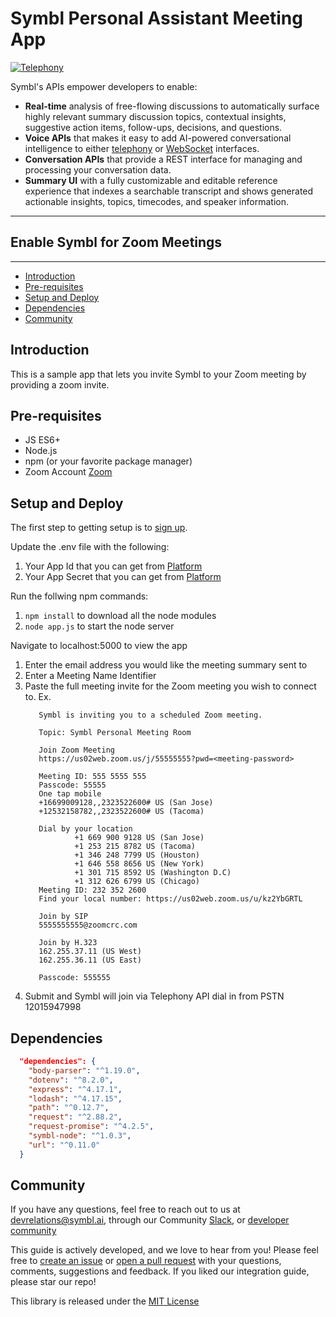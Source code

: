 # Symbl Personal Assistant Meeting App


[![Telephony](https://img.shields.io/badge/Symbl-Telephony-brightgreen)](https://docs.symbl.ai/docs/telephony/overview/post-api)

Symbl's APIs empower developers to enable: 
- **Real-time** analysis of free-flowing discussions to automatically surface highly relevant summary discussion topics, contextual insights, suggestive action items, follow-ups, decisions, and questions.
- **Voice APIs** that makes it easy to add AI-powered conversational intelligence to either [telephony][telephony] or [WebSocket][websocket] interfaces.
- **Conversation APIs** that provide a REST interface for managing and processing your conversation data.
- **Summary UI** with a fully customizable and editable reference experience that indexes a searchable transcript and shows generated actionable insights, topics, timecodes, and speaker information.

<hr />

## Enable Symbl for Zoom Meetings

<hr />

 * [Introduction](#introduction)
 * [Pre-requisites](#pre-requisites)
 * [Setup and Deploy](#setupanddeploy)
 * [Dependencies](#dependencies)
 * [Community](#community)

## Introduction

This is a sample app that lets you invite Symbl to your Zoom meeting by providing a zoom invite.

## Pre-requisites

* JS ES6+
* Node.js
* npm (or your favorite package manager)
* Zoom Account [Zoom](https://zoom.us/signup)

## Setup and Deploy
The first step to getting setup is to [sign up][signup]. 

Update the .env file with the following:
1. Your App Id that you can get from [Platform](https://platform.symbl.ai)
2. Your App Secret that you can get from [Platform](https://platform.symbl.ai)

Run the follwing npm commands:
1. `npm install` to download all the node modules
2. `node app.js` to start the node server

Navigate to localhost:5000 to view the app
1. Enter the email address you would like the meeting summary sent to
2. Enter a Meeting Name Identifier
3. Paste the full meeting invite for the Zoom meeting you wish to connect to. Ex.
     ```
        Symbl is inviting you to a scheduled Zoom meeting.

        Topic: Symbl Personal Meeting Room

        Join Zoom Meeting
        https://us02web.zoom.us/j/55555555?pwd=<meeting-password>

        Meeting ID: 555 5555 555
        Passcode: 55555
        One tap mobile
        +16699009128,,2323522600# US (San Jose)
        +12532158782,,2323522600# US (Tacoma)

        Dial by your location
                +1 669 900 9128 US (San Jose)
                +1 253 215 8782 US (Tacoma)
                +1 346 248 7799 US (Houston)
                +1 646 558 8656 US (New York)
                +1 301 715 8592 US (Washington D.C)
                +1 312 626 6799 US (Chicago)
        Meeting ID: 232 352 2600
        Find your local number: https://us02web.zoom.us/u/kz2YbGRTL

        Join by SIP
        5555555555@zoomcrc.com

        Join by H.323
        162.255.37.11 (US West)
        162.255.36.11 (US East)

        Passcode: 555555
    ```
4.  Submit and Symbl will join via Telephony API dial in from PSTN 12015947998

## Dependencies

```json
  "dependencies": {
    "body-parser": "^1.19.0",
    "dotenv": "^8.2.0",
    "express": "^4.17.1",
    "lodash": "^4.17.15",
    "path": "^0.12.7",
    "request": "^2.88.2",
    "request-promise": "^4.2.5",
    "symbl-node": "^1.0.3",
    "url": "^0.11.0"
  }
```

## Community

If you have any questions, feel free to reach out to us at devrelations@symbl.ai, through our Community [Slack][slack], or [developer community][developer_community]

This guide is actively developed, and we love to hear from you! Please feel free to [create an issue][issues] or [open a pull request][pulls] with your questions, comments, suggestions and feedback.  If you liked our integration guide, please star our repo!

This library is released under the [MIT License][license]

[license]: LICENSE
[telephony]: https://docs.symbl.ai/docs/telephony/overview/post-api
[websocket]: https://docs.symbl.ai/docs/streamingapi/overview/introduction
[developer_community]: https://community.symbl.ai/?_ga=2.134156042.526040298.1609788827-1505817196.1609788827
[signup]: https://platform.symbl.ai/?_ga=2.63499307.526040298.1609788827-1505817196.1609788827
[issues]: https://github.com/SymblDev/symbl-zoom-pstn-app/issues
[pulls]: https://github.com/SymblDev/symbl-zoom-pstn-app/pulls
[slack]: https://join.slack.com/t/symbldotai/shared_invite/zt-4sic2s11-D3x496pll8UHSJ89cm78CA